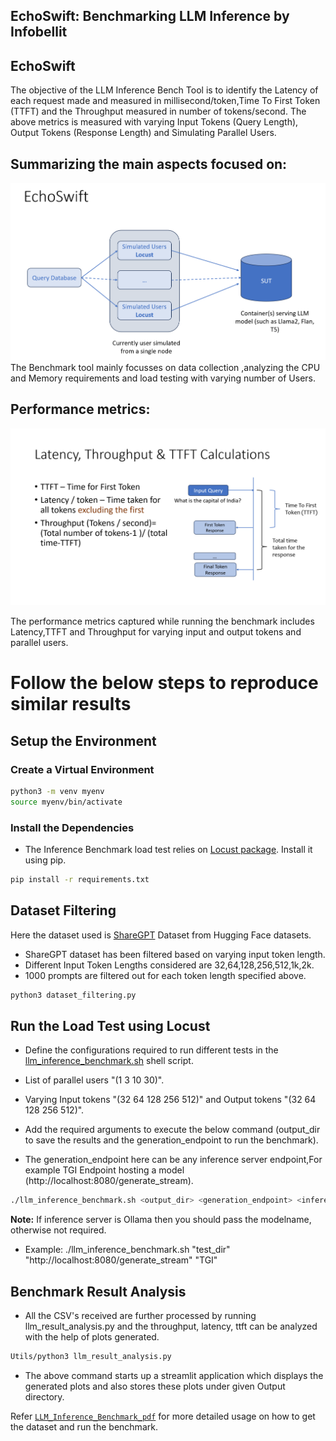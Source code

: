 ## EchoSwift: Benchmarking LLM Inference by Infobellit

## EchoSwift

 The objective of the LLM Inference Bench Tool is to identify the Latency of each request made and measured in millisecond/token,Time To First Token (TTFT) and the Throughput measured in number of tokens/second. The above metrics is measured with varying Input Tokens (Query Length), Output Tokens (Response Length) and Simulating Parallel Users.

## Summarizing the main aspects focused on:


![Img](EchoSwift/images/Echoswift.png)
The Benchmark tool mainly focusses on data collection ,analyzing the CPU and Memory requirements and load testing with varying number of Users.
## Performance metrics:

![Img](EchoSwift/images/metric.png)

The performance metrics captured while running the benchmark includes Latency,TTFT and Throughput for varying input and output tokens and parallel users. 
# Follow the below steps to reproduce similar results

## Setup the Environment

### Create a Virtual Environment
```bash
python3 -m venv myenv
source myenv/bin/activate
```

### Install the Dependencies
* The Inference Benchmark load test relies on [Locust package](https://locust.io/). Install it using pip.

```bash
pip install -r requirements.txt
```

## Dataset Filtering

Here the dataset used is [ShareGPT](https://huggingface.co/datasets/pvduy/sharegpt_alpaca_oa_vicuna_format/viewer/default/train?p=1) Dataset from Hugging Face datasets.

* ShareGPT dataset has been filtered based on varying input token length.
* Different Input Token Lengths considered are 32,64,128,256,512,1k,2k.
* 1000 prompts are filtered out for each token length specified above.

```bash
python3 dataset_filtering.py
```

## Run the Load Test using Locust

* Define the configurations required to run different tests in the [llm_inference_benchmark.sh](EchoSwift/llm_inference_benchmark.sh) shell script.
* List of parallel users "(1 3 10 30)".
* Varying Input tokens "(32 64 128 256 512)" and Output tokens "(32 64 128 256 512)".

* Add the required arguments to execute the below command (output_dir to save the results and the generation_endpoint to run the benchmark).
* The generation_endpoint here can be any inference server endpoint,For example TGI Endpoint hosting a model (http://localhost:8080/generate_stream).

```bash
./llm_inference_benchmark.sh <output_dir> <generation_endpoint> <inference_server> <model_name>
```
**Note:**
If inference server is Ollama then you should pass the modelname, otherwise not required.
* Example: ./llm_inference_benchmark.sh "test_dir" "http://localhost:8080/generate_stream" "TGI"

## Benchmark Result Analysis

* All the CSV's received are further processed by running llm_result_analysis.py and the throughput, latency, ttft can be analyzed with the help of plots generated.

```bash
Utils/python3 llm_result_analysis.py
```

* The above command starts up a streamlit application which displays the generated plots and also stores these plots under given Output directory.

Refer [`LLM_Inference_Benchmark_pdf`](Inference-Benchmark-tool-public.pdf) for more detailed usage on how to get the dataset and run the benchmark.
